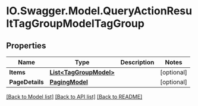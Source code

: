 # IO.Swagger.Model.QueryActionResultTagGroupModelTagGroup
## Properties

Name | Type | Description | Notes
------------ | ------------- | ------------- | -------------
**Items** | [**List&lt;TagGroupModel&gt;**](TagGroupModel.md) |  | [optional] 
**PageDetails** | [**PagingModel**](PagingModel.md) |  | [optional] 

[[Back to Model list]](../README.md#documentation-for-models) [[Back to API list]](../README.md#documentation-for-api-endpoints) [[Back to README]](../README.md)

